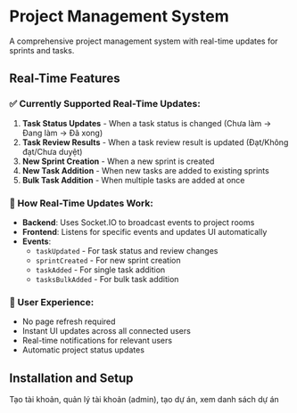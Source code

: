 # Project Management System

A comprehensive project management system with real-time updates for sprints and tasks.

## Real-Time Features

### ✅ Currently Supported Real-Time Updates:

1. **Task Status Updates** - When a task status is changed (Chưa làm → Đang làm → Đã xong)
2. **Task Review Results** - When a task review result is updated (Đạt/Không đạt/Chưa duyệt)
3. **New Sprint Creation** - When a new sprint is created
4. **New Task Addition** - When new tasks are added to existing sprints
5. **Bulk Task Addition** - When multiple tasks are added at once

### 🔧 How Real-Time Updates Work:

- **Backend**: Uses Socket.IO to broadcast events to project rooms
- **Frontend**: Listens for specific events and updates UI automatically
- **Events**: 
  - `taskUpdated` - For task status and review changes
  - `sprintCreated` - For new sprint creation
  - `taskAdded` - For single task addition
  - `tasksBulkAdded` - For bulk task addition

### 📱 User Experience:

- No page refresh required
- Instant UI updates across all connected users
- Real-time notifications for relevant users
- Automatic project status updates

## Installation and Setup

Tạo tài khoản, quản lý tài khoản (admin), tạo dự án, xem danh sách dự án 
